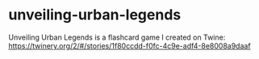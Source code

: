 # unveiling-urban-legends
Unveiling Urban Legends is a flashcard game I created on Twine: [
](https://twinery.org/2/#/stories/1f80ccdd-f0fc-4c9e-adf4-8e8008a9daaf)https://twinery.org/2/#/stories/1f80ccdd-f0fc-4c9e-adf4-8e8008a9daaf
